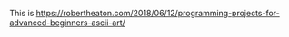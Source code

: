 This is 
https://robertheaton.com/2018/06/12/programming-projects-for-advanced-beginners-ascii-art/
